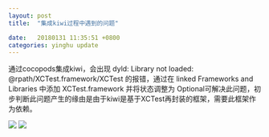 ```yaml
---
layout: post
title:  "集成kiwi过程中遇到的问题"

date:   20180131 11:35:51 +0800
categories: yinghu update
---
```



通过cocopods集成kiwi，会出现  dyld: Library not loaded: @rpath/XCTest.framework/XCTest  的报错，通过在  linked Frameworks and Libraries 中添加 XCTest.framework 并将状态调整为 Optional可解决此问题，初步判断此问题产生的缘由是由于kiwi是基于XCTest再封装的框架，需要此框架作为依赖。

<img src="https://upload-images.jianshu.io/upload_images/6168745-d6f7788e1e10ef9e.png?imageMogr2/auto-orient/strip|imageView2/2/w/1200/format/webp">
<img src="https://upload-images.jianshu.io/upload_images/6168745-1eb4375b4cf0e68e.png?imageMogr2/auto-orient/strip|imageView2/2/w/1200/format/webp">
